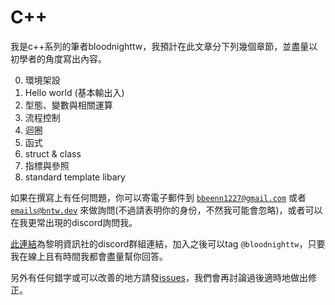 # C++

我是c++系列的筆者bloodnighttw，我預計在此文章分下列幾個章節，並盡量以初學者的角度寫出內容。

<ol start="0">
  <li>環境架設</li>
  <li>Hello world (基本輸出入)</li>
  <li>型態、變數與相關運算</li>
  <li>流程控制</li>
  <li>迴圈</li>
  <li>函式</li>
  <li>struct & class</li>
  <li>指標與參照</li>
  <li>standard template libary</li>
</ol>

如果在撰寫上有任何問題，你可以寄電子郵件到 [``bbeenn1227@gmail.com``](mailto:bbeenn1227@gmail.com) 或者 [``emails@bntw.dev``](mailto:emails@bntw.dev) 來做詢問(不過請表明你的身份，不然我可能會忽略)，或者可以在我更常出現的discord詢問我。

[此連結](https://discord.gg/SupybNcAnw)為黎明資訊社的discord群組連結，加入之後可以tag ``@bloodnighttw``，只要我在線上且有時間我都會盡量幫你回答。

另外有任何錯字或可以改善的地方請發[issues](https://github.com/cheung4843/LMcpsBook/issues)，我們會再討論過後適時地做出修正。